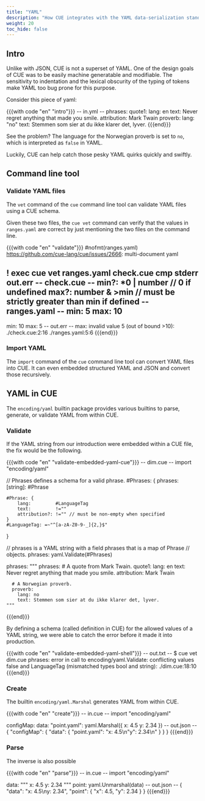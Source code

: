 ```yaml
---
title: "YAML"
description: "How CUE integrates with the YAML data-serialization standard"
weight: 20
toc_hide: false
---
```


## Intro

Unlike with JSON, CUE is not a superset of YAML.
One of the design goals of CUE was to be easily machine generatable and
modifiable.
The sensitivity to indentation and the lexical obscurity of the typing of
tokens make YAML too bug prone for this purpose.

Consider this piece of yaml:

{{{with code "en" "intro"}}}
-- in.yml --
phrases:
  quote1:
    lang: en
    text: Never regret anything that made you smile.
    attribution: Mark Twain
  proverb:
    lang: "no"
    text: Stemmen som sier at du ikke klarer det, lyver.
{{{end}}}

See the problem?
The language for the Norwegian proverb is set to `no`, which is interpreted
as `false` in YAML.

Luckily, CUE can help catch those pesky YAML quirks quickly and swiftly.


## Command line tool

### Validate YAML files

The `vet` command of the `cue` command line tool can validate
YAML files using a CUE schema.

Given these two files, the `cue vet` command can verify that the values in
`ranges.yaml` are correct by just mentioning the two files on the command line.

{{{with code "en" "validate"}}}
#nofmt(ranges.yaml) https://github.com/cue-lang/cue/issues/2666: multi-document yaml

! exec cue vet ranges.yaml check.cue
cmp stderr out.err
-- check.cue --
min?: *0 | number    // 0 if undefined
max?: number & >min  // must be strictly greater than min if defined
-- ranges.yaml --
min: 5
max: 10
---
min: 10
max: 5
-- out.err --
max: invalid value 5 (out of bound >10):
    ./check.cue:2:16
    ./ranges.yaml:5:6
{{{end}}}

### Import YAML

The `import` command of the `cue` command line tool can convert YAML files
into CUE.
It can even embedded structured YAML and JSON and convert those recursively.


## YAML in CUE

The `encoding/yaml` builtin package provides various builtins to
parse, generate, or validate YAML from within CUE.

### Validate

If the YAML string from our introduction were embedded within a CUE file,
the fix would be the following.

<!-- TODO: Can #layout cope with /2/ files instead of 3?
This needs a top-and-bottom layout, with the error messages on the bottom, not
the side-by-side default, but we only have 2 files.
-->
{{{with code "en" "validate-embedded-yaml-cue"}}}
-- dim.cue --
import "encoding/yaml"

// Phrases defines a schema for a valid phrase.
#Phrases: {
	phrases: [string]: #Phrase

	#Phrase: {
		lang:         #LanguageTag
		text:         !=""
		attribution?: !="" // must be non-empty when specified
	}
	#LanguageTag: =~"^[a-zA-Z0-9-_]{2,}$"
}

// phrases is a YAML string with a field phrases that is a map of Phrase
// objects.
phrases: yaml.Validate(#Phrases)

phrases: """
	phrases:
	  # A quote from Mark Twain.
	  quote1:
	    lang: en
	    text: Never regret anything that made you smile.
	    attribution: Mark Twain

	  # A Norwegian proverb.
	  proverb:
	    lang: no
	    text: Stemmen som sier at du ikke klarer det, lyver.
	"""
{{{end}}}

By defining a schema (called definition in CUE) for the allowed values of a YAML
string, we were able to catch the error before it made it into production.

{{{with code "en" "validate-embedded-yaml-shell"}}}
-- out.txt --
$ cue vet dim.cue
phrases: error in call to encoding/yaml.Validate: conflicting values false and
LanguageTag (mismatched types bool and string):
    ./dim.cue:18:10
{{{end}}}


### Create

The builtin `encoding/yaml.Marshal` generates YAML from within CUE.

{{{with code "en" "create"}}}
-- in.cue --
import "encoding/yaml"

configMap: data: "point.yaml":
	yaml.Marshal({
		x: 4.5
		y: 2.34
	})
-- out.json --
{
    "configMap": {
        "data": {
            "point.yaml": "x: 4.5\n\"y\": 2.34\n"
        }
    }
}
{{{end}}}

### Parse

The inverse is also possible

{{{with code "en" "parse"}}}
-- in.cue --
import "encoding/yaml"

data: """
	x: 4.5
	y: 2.34
	"""
point: yaml.Unmarshal(data)
-- out.json --
{
    "data": "x: 4.5\ny: 2.34",
    "point": {
        "x": 4.5,
        "y": 2.34
    }
}
{{{end}}}
